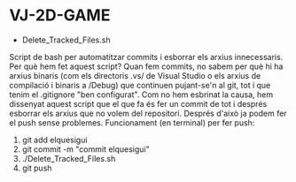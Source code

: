# VJ-2D-GAME
* Delete_Tracked_Files.sh
  
Script de bash per automatitzar commits i esborrar els arxius innecessaris. Per què hem fet aquest script? Quan fem commits, no sabem per què hi ha arxius binaris (com els directoris .vs/ de Visual Studio o els arxius de compilació i binaris a /Debug) que continuen pujant-se'n al git, tot i que tenim el .gitignore "ben configurat". Com no hem esbrinat la causa, hem dissenyat aquest script que el que fa és fer un commit de tot i després esborrar els arxius que no volem del repositori. Després d'això ja podem fer el push sense problemes.
Funcionament (en terminal) per fer push:
  1. git add elquesigui
  2. git commit -m "commit elquesigui"
  3. ./Delete_Tracked_Files.sh
  4. git push
